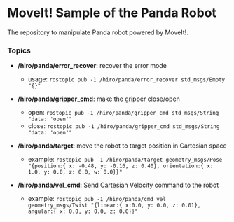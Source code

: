 # MoveIt! Sample of the Panda Robot

The repository to manipulate Panda robot powered by MoveIt!.

### Topics

* **/hiro/panda/error_recover**: recover the error mode
    * usage: `rostopic pub -1 /hiro/panda/error_recover std_msgs/Empty "{}"`

* **/hiro/panda/gripper_cmd**: make the gripper close/open
    * open: `rostopic pub -1 /hiro/panda/gripper_cmd std_msgs/String "data: 'open'"`
    * close: `rostopic pub -1 /hiro/panda/gripper_cmd std_msgs/String "data: 'open'"`

* **/hiro/panda/target**: move the robot to target position in Cartesian space
    * example: `rostopic pub -1 /hiro/panda/target geometry_msgs/Pose "{position:{ x: -0.48, y: -0.16, z: 0.40}, orientation:{ x: 1.0, y: 0.0, z: 0.0, w: 0.0}}"`

* **/hiro/panda/vel_cmd**: Send Cartesian Velocity command to the robot
    * example: `rostopic pub -1 /hiro/panda/cmd_vel     geometry_msgs/Twist "{linear:{ x:0.0, y: 0.0, z: 0.01}, angular:{ x: 0.0, y: 0.0, z: 0.0}}"`
